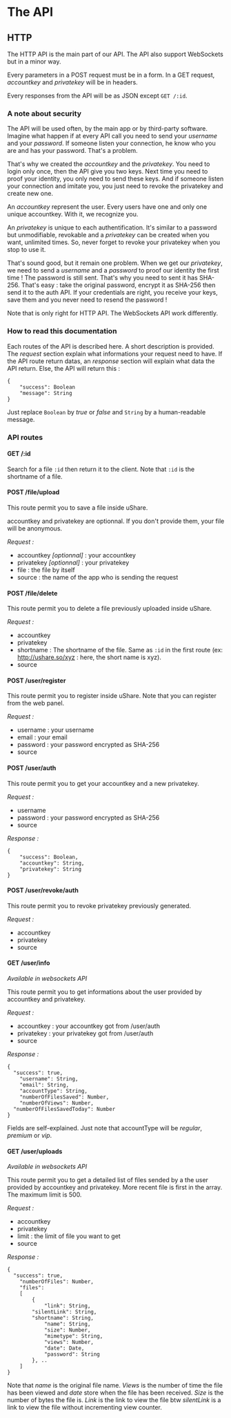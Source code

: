 # The API
## HTTP

The HTTP API is the main part of our API. The API also support WebSockets but in a minor way.

Every parameters in a POST request must be in a form. In a GET request, *accountkey* and 
*privatekey* will be in headers.

Every responses from the API will be as JSON except `GET /:id`.

### A note about security

The API will be used often, by the main app or by third-party software. Imagine what happen if at 
every API call you need to send your *username* and your *password*. If someone listen your 
connection, he know who you are and has your password. That's a problem.

That's why we created the *accountkey* and the *privatekey*. You need to login only once, then
the API give you two keys. Next time you need to proof your identity, you only need to send these
keys. And if someone listen your connection and imitate you, you just need to revoke the privatekey
and create new one.

An *accountkey* represent the user. Every users have one and only one unique accountkey. With it, 
we recognize you.

An *privatekey* is unique to each authentification. It's similar to a password but unmodifiable,
revokable and a *privatekey* can be created when you want, unlimited times. So, never forget to
revoke your privatekey when you stop to use it.

That's sound good, but it remain one problem. When we get our *privatekey*, we need to send a
*username* and a *password* to proof our identity the first time ! The password is still sent.
That's why you need to sent it has SHA-256. That's easy : take the original password, encrypt it
as SHA-256 then send it to the auth API. If your credentials are right, you receive your keys,
save them and you never need to resend the password !

Note that is only right for HTTP API. The WebSockets API work differently.

### How to read this documentation

Each routes of the API is described here. A short description is provided. The *request* section 
explain what informations your request need to have. If the API route return datas, an *response* 
section will explain what data the API return. Else, the API will return this :

    {
    	"success": Boolean
    	"message": String
    }

Just replace `Boolean` by *true* or *false* and `String` by a human-readable message.

### API routes

#### GET /:id

Search for a file `:id` then return it to the client. Note that `:id` is the shortname of a file.

#### POST /file/upload

This route permit you to save a file inside uShare.

accountkey and privatekey are optionnal. If you don't provide them, your file will be anonymous.

*Request :*
  - accountkey *[optionnal]* : your accountkey
  - privatekey *[optionnal]* : your privatekey
  - file : the file by itself
  - source : the name of the app who is sending the request

#### POST /file/delete

This route permit you to delete a file previously uploaded inside uShare.

*Request :*
  - accountkey
  - privatekey
  - shortname : The shortname of the file. Same as `:id` in the first route (ex: http://ushare.so/xyz 
  : here, the short name is xyz).
  - source

#### POST /user/register

This route permit you to register inside uShare. Note that you can register from the web panel.

*Request :*
  - username : your username
  - email : your email
  - password : your password encrypted as SHA-256
  - source

#### POST /user/auth

This route permit you to get your accountkey and a new privatekey.

*Request :*
  - username
  - password : your password encrypted as SHA-256
  - source

*Response :*

    {
    	"success": Boolean,
    	"accountkey": String,
    	"privatekey": String
    }

#### POST /user/revoke/auth

This route permit you to revoke privatekey previously generated.

*Request :*
  - accountkey
  - privatekey
  - source

#### GET /user/info
*Available in websockets API*

This route permit you to get informations about the user provided by accountkey and privatekey.

*Request :*
  - accountkey : your accountkey got from /user/auth
  - privatekey : your privatekey got from /user/auth
  - source

*Response :*
    
    {
      "success": true,
    	"username": String,
    	"email": String,
    	"accountType": String,
    	"numberOfFilesSaved": Number,
    	"numberOfViews": Number,
      "numberOfFilesSavedToday": Number
	}

Fields are self-explained. Just note that accountType will be *regular*, *premium* or *vip*.

#### GET /user/uploads
*Available in websockets API*

This route permit you to get a detailed list of files sended by a the user provided by accountkey
and privatekey. More recent file is first in the array. The maximum limit is 500.

*Request :*
  - accountkey
  - privatekey
  - limit : the limit of file you want to get
  - source

*Response :*

    {
      "success": true,
    	"numberOfFiles": Number,
    	"files":
    	[
    	    {
    	    	"link": String,
            "silentLink": String,
            "shortname": String,
    	    	"name": String,
    	    	"size": Number,
    	    	"mimetype": String,
    	    	"views": Number,
    	    	"date": Date,
    	    	"password": String
    	    }, ..
    	]
    }

Note that *name* is the original file name. *Views* is the number of time the file has been viewed 
and *date* store when the file has been received. *Size* is the number of bytes the file is. *Link* 
is the link to view the file btw *silentLink* is a link to view the file without incrementing view 
counter.